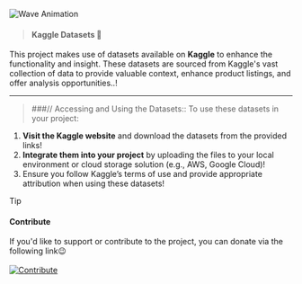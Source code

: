 ![Wave Animation](https://capsule-render.vercel.app/api?type=waving&color=c0c0c0&height=150&section=header)

> #### Kaggle Datasets 💫

This project makes use of datasets available on **Kaggle** to enhance the functionality and insight. These datasets are sourced from Kaggle's vast collection of data to provide valuable context, enhance product listings, and offer analysis opportunities..!

---
> ###//
> Accessing and Using the Datasets::
To use these datasets in your project:
1. **Visit the Kaggle website** and download the datasets from the provided links!
2. **Integrate them into your project** by uploading the files to your local environment or cloud storage solution (e.g., AWS, Google Cloud)!
3. Ensure you follow Kaggle’s terms of use and provide appropriate attribution when using these datasets!

> [!TIP]
> #### Contribute
> If you'd like to support or contribute to the project, you can donate via the following link😉
> <br>
> <br>
> [![Contribute](https://img.shields.io/badge/Contribute-Donate-purple)](https://razorpay.me/@mohitbhadra)

